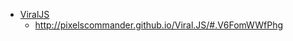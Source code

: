  - [ViralJS](https://github.com/PixelsCommander/ViralJS)
    - http://pixelscommander.github.io/Viral.JS/#.V6FomWWfPhg